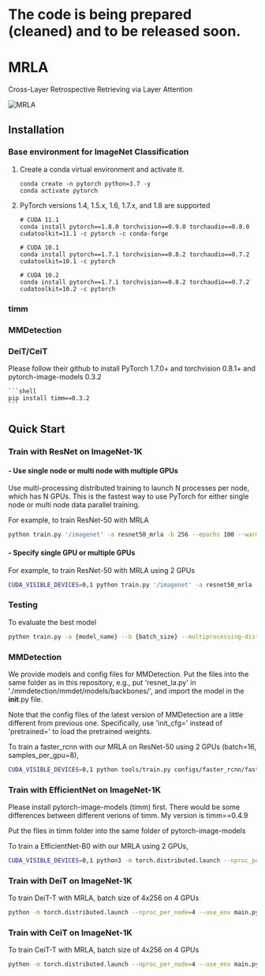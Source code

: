 # The code is being prepared (cleaned) and to be released soon.
# MRLA
Cross-Layer Retrospective Retrieving via Layer Attention

![MRLA](figures/xxx.png)


## Installation

### Base environment for ImageNet Classification

1. Create a conda virtual environment and activate it.
    ```shell
    conda create -n pytorch python=3.7 -y
    conda activate pytorch
    ```

2. PyTorch versions 1.4, 1.5.x, 1.6, 1.7.x, and 1.8 are supported
    ```shell
    # CUDA 11.1
    conda install pytorch==1.8.0 torchvision==0.9.0 torchaudio==0.8.0 cudatoolkit=11.1 -c pytorch -c conda-forge
    
    # CUDA 10.1
    conda install pytorch==1.7.1 torchvision==0.8.2 torchaudio==0.7.2 cudatoolkit=10.1 -c pytorch

    # CUDA 10.2
    conda install pytorch==1.7.1 torchvision==0.8.2 torchaudio==0.7.2 cudatoolkit=10.2 -c pytorch
    ```

### timm


### MMDetection


### DeiT/CeiT

Please follow their github to install PyTorch 1.7.0+ and torchvision 0.8.1+ and pytorch-image-models 0.3.2

    ```shell
    pip install timm==0.3.2
    ```


## Quick Start

### Train with ResNet on ImageNet-1K

#### - Use single node or multi node with multiple GPUs

Use multi-processing distributed training to launch N processes per node, which has N GPUs. This is the fastest way to use PyTorch for either single node or multi node data parallel training.

For example, to train ResNet-50 with MRLA

  ```bash
  python train.py '/imagenet' -a resnet50_mrla -b 256 --epochs 100 --warmup-epochs 3 --drop-path 0.2 --action dp20 --multiprocessing-distributed --dist-url 'tcp://127.0.0.1:12300' --world-size 1 --rank 0 --workers 10
  ```

#### - Specify single GPU or multiple GPUs

For example, to train ResNet-50 with MRLA using 2 GPUs

  ```bash
  CUDA_VISIBLE_DEVICES=0,1 python train.py '/imagenet' -a resnet50_mrla -b 256 --epochs 100 --warmup-epochs 3 --drop-path 0.2 --action dp20 --multiprocessing-distributed --dist-url 'tcp://127.0.0.1:12300' --world-size 1 --rank 0 --workers 10
  ```

### Testing

To evaluate the best model

  ```bash
  python train.py -a {model_name} --b {batch_size} --multiprocessing-distributed --world-size 1 --rank 0 --resume {path to the best model} -e {imagenet-folder with train and val folders}
  ```
  
### MMDetection

We provide models and config files for MMDetection. Put the files into the same folder as in this repository, e.g., put 'resnet_la.py' in './mmdetection/mmdet/models/backbones/', and import the model in the __init__.py file.

Note that the config files of the latest version of MMDetection are a little different from previous one. Specifically, use 'init_cfg=' instead of 'pretrained=' to load the pretrained weights.

To train a faster_rcnn with our MRLA on ResNet-50 using 2 GPUs (batch=16, samples_per_gpu=8),

  ```bash
  CUDA_VISIBLE_DEVICES=0,1 python tools/train.py configs/faster_rcnn/faster_rcnn_r50la_fpn_1x_coco.py --cfg-options data.samples_per_gpu=8
  ```

### Train with EfficientNet on ImageNet-1K

Please install pytorch-image-models (timm) first. There would be some differences between different verions of timm. My version is timm==0.4.9

Put the files in timm folder into the same folder of pytorch-image-models

To train a EfficientNet-B0 with our MRLA using 2 GPUs,

  ```bash
  CUDA_VISIBLE_DEVICES=0,1 python3 -m torch.distributed.launch --nproc_per_node=2 --master_port=12345 train.py '/imagenet' --model efficientnet_mrla_b0 -b 384 --lr .048 --epochs 350 --sched step --decay-epochs 2.4 --decay-rate .97 --opt rmsproptf --opt-eps .001 -j 8 --warmup-lr 1e-6 --weight-decay 1e-5 --drop 0.2 --drop-path 0.2 --aa rand-m9-mstd0.5 --amp --remode pixel --reprob 0.2
  ```


### Train with DeiT on ImageNet-1K

To train DeiT-T with MRLA, batch size of 4x256 on 4 GPUs

  ```bash
  python -m torch.distributed.launch --nproc_per_node=4 --use_env main.py --model deit_mrla_tiny_patch16_224 --batch-size 256 --data-path '/imagenet' 
  ``` 

### Train with CeiT on ImageNet-1K

To train CeiT-T with MRLA, batch size of 4x256 on 4 GPUs

  ```bash
  python -m torch.distributed.launch --nproc_per_node=4 --use_env main.py --model ceit_mrla_tiny_patch16_224 --batch-size 256 --data-path '/imagenet' --output_dir work_dirs
  ``` 
